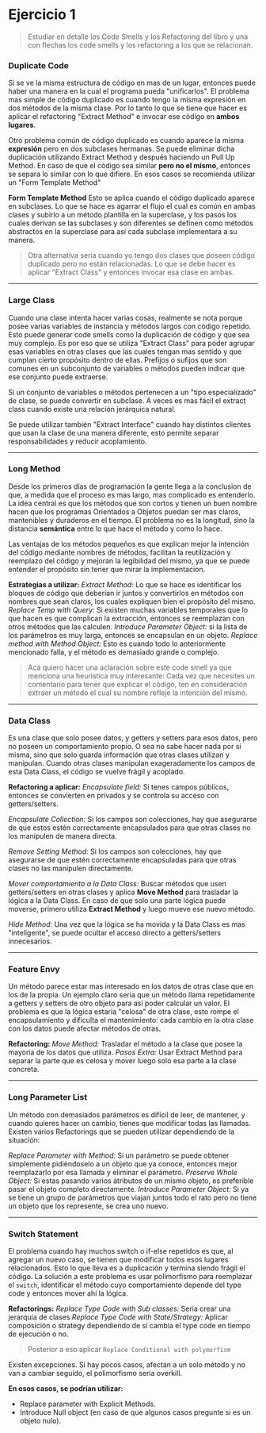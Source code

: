 # Ejercicio 1
>Estudiar en detalle los Code Smells y los Refactoring del libro y una  con flechas los code smells y los refactoring a los que se relacionan.

### Duplicate Code
Si se ve la misma estructura de código en mas de un lugar, entonces puede haber una manera en la cual el programa pueda "unificarlos".
El problema mas simple de código duplicado es cuando tengo la misma expresión en dos métodos de la misma clase. Por lo tanto lo que se tiene que hacer es aplicar el refactoring "Extract Method" e invocar ese código en **ambos  lugares**.

Otro problema común de código duplicado es cuando aparece la misma **expresión** pero en dos subclases hermanas. Se puede eliminar dicha duplicación utilizando Extract Method y después haciendo un Pull Up Method. En caso de que el código sea similar **pero no el mismo**, entonces se separa lo similar con lo que difiere. En esos casos se recomienda utilizar un "Form Template Method"

**Form Template Method**
Esto se aplica cuando el código duplicado aparece en subclases. Lo que se hace es agarrar el flujo el cual es común en ambas clases y subirlo a un método plantilla en la superclase, y los pasos los cuales derivan se las subclases y son diferentes se definen como métodos abstractos en la superclase para así cada subclase implementara a su manera.

>Otra alternativa seria cuando yo tengo dos clases que poseen código duplicado pero no están relacionadas. Lo que se debe hacer es aplicar "Extract Class" y entonces invocar esa clase en ambas.

---
### Large Class
Cuando una clase intenta hacer varias cosas, realmente se nota porque posee varias variables de instancia y métodos largos con código repetido. Esto puede generar code smells como la duplicación de código y que sea muy complejo.
Es por eso que se utiliza "Extract Class" para poder agrupar esas variables en otras clases que las cuales tengan mas sentido y que cumplan cierto propósito dentro de ellas.  Prefijos o sufijos que son comunes en un subconjunto de variables o métodos pueden indicar que ese conjunto puede extraerse.

Si un conjunto de variables o métodos pertenecen a un "tipo especializado" de clase, se puede convertir en subclase. A veces es mas fácil el extract class cuando existe una relación jerárquica natural.

Se puede utilizar también "Extract Interface" cuando hay distintos clientes que usan la clase de una manera diferente, esto permite separar responsabilidades y reducir acoplamiento.

---
### Long Method
Desde los primeros días de programación la gente llega a la conclusion de que, a medida que el proceso es mas largo, mas complicado es entenderlo.
La idea central es que los métodos que son cortos y tienen un buen nombre hacen que los programas Orientados a Objetos puedan ser mas claros, mantenibles y duraderos en el tiempo.
El problema no es la longitud, sino la distancia **semántica** entre lo que hace el método y como lo hace.

Las ventajas de los métodos pequeños es que explican mejor la intención del código mediante nombres de métodos, facilitan la reutilización y reemplazo del código y mejoran la legibilidad del mismo, ya que se puede entender el propósito sin tener que mirar la implementacion.

**Estrategias a utilizar:**
*Extract Method:* Lo que se hace es identificar los bloques de código que deberían ir juntos y convertirlos en métodos con nombres que sean claros, los cuales expliquen bien el propósito del mismo.
*Replace Temp with Query:* Si existen muchas variables temporales que lo que hacen es que complican la extracción, entonces se reemplazan con otros métodos que las calculen.
*Introduce Parameter Object:* si la lista de los parámetros es muy larga, entonces se encapsulan en un objeto.
*Replace method with Method Object:*  Esto es cuando todo lo anteriormente mencionado falla, y el método es demasiado grande o complejo.

>Acá quiero hacer una aclaración sobre este code smell ya que menciona una heuristica muy interesante:
>Cada vez que necesites un comentario para tener que explicar el código, ten en consideración extraer un método el cual su nombre refleje la intención del mismo.

---

### Data Class
Es una clase que solo posee datos, y getters y setters para esos datos, pero no poseen un comportamiento propio. O sea no sabe hacer nada por si misma, sino que solo guarda información que otras clases utilizan y manipulan.
Cuando otras clases manipulan exageradamente los campos de esta Data Class, el código se vuelve frágil y acoplado.

**Refactoring a aplicar:**
*Encapsulate field:* Si tenes campos públicos, entonces se convierten en privados y se controla su acceso con getters/setters.

*Encapsulate Collection:* Si los campos son colecciones, hay que asegurarse de que estos estén correctamente encapsulados para que otras clases no los manipulen de manera directa.

*Remove Setting Method:* Si los campos son colecciones, hay que asegurarse de que estén correctamente encapsuladas para que otras clases no las manipulen directamente.

*Mover comportamiento a la Data Class:* Buscar métodos que usen getters/setters en otras clases y aplica **Move Method** para trasladar la lógica a la Data Class. En caso de que solo una parte lógica puede moverse, primero utiliza **Extract Method** y luego mueve ese nuevo método.

*Hide Method:* Una vez que la lógica se ha movida y la Data Class es mas "inteligente", se puede ocultar el acceso directo a getters/setters innecesarios.

---
### Feature Envy
Un método parece estar mas interesado en los datos de otras clase que en los de la propia. Un ejemplo claro seria que un método llama repetidamente a getters y setters de otro objeto para así poder calcular un valor.
El problema es que la lógica estaría "celosa" de otra clase, esto rompe el encapsulamiento y dificulta el mantenimiento: cada cambio en la otra clase con los datos puede afectar métodos de otras.

**Refactoring:**
*Move Method:* Trasladar el método a la clase que posee la mayoría de los datos que utiliza.
*Pasos Extra:* Usar Extract Method para separar la parte que es celosa y mover luego solo esa parte a la clase concreta.

---
### Long Parameter List
Un método con demasiados parámetros es difícil de leer, de mantener, y cuando quieres hacer un cambio, tienes que modificar todas las llamadas.
Existen varios Refactorings que se pueden utilizar dependiendo de la situación:

*Replace Parameter with Method:* Si un parámetro se puede obtener simplemente pidiéndoselo a un objeto que ya conoce, entonces mejor reemplazarlo por esa llamada y eliminar el parámetro.
*Preserve Whole Object:* Si estas pasando varios atributos de un mismo objeto, es preferible pasar el objeto completo directamente.
*Introduce Parameter Object:* Si ya se tiene un grupo de parámetros que viajan juntos todo el rato pero no tiene un objeto que los represente, se crea uno nuevo.

---
### Switch Statement
El problema cuando hay muchos switch o  if-else repetidos es que, al agregar un nuevo caso, se tienen que modificar todos esos lugares relacionados. Esto lo que lleva es a duplicación y termina siendo frágil el código.
La solución a este problema es usar polimorfismo para reemplazar el `switch`, identificar el método cuyo comportamiento depende del type code y entonces mover ahí la lógica.

**Refactorings:**
*Replace Type Code with Sub classes:* Seria crear una jerarquía de clases
*Replace Type Code with State/Strategy:* Aplicar composición o strategy dependiendo de si cambia el type code en tiempo de ejecución o no.

>Posterior a eso aplicar `Replace Conditional with polymorfism`

Existen excepciones. Si hay pocos casos, afectan a un solo método y no van a cambiar seguido, el polimorfismo seria overkill.

**En esos casos, se podrían utilizar:**
- Replace parameter with Explicit Methods.
- Introduce Null object (en caso de que algunos casos pregunte si es un objeto nulo).

